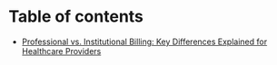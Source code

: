 # Table of contents

* [Professional vs. Institutional Billing: Key Differences Explained for Healthcare Providers](README.md)
